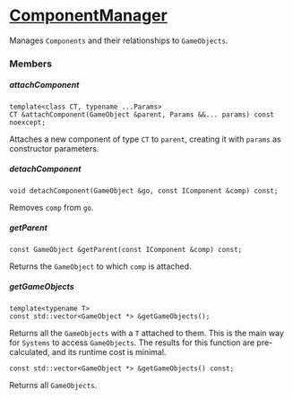 # [ComponentManager](ComponentManager.hpp)

Manages `Components` and their relationships to `GameObjects`.

### Members

##### attachComponent

```
template<class CT, typename ...Params>
CT &attachComponent(GameObject &parent, Params &&... params) const noexcept;
```

Attaches a new component of type `CT` to `parent`, creating it with `params` as constructor parameters.

##### detachComponent

```
void detachComponent(GameObject &go, const IComponent &comp) const;
```
Removes `comp` from `go`.

##### getParent

```
const GameObject &getParent(const IComponent &comp) const;
```
Returns the `GameObject` to which `comp` is attached.

##### getGameObjects

```
template<typename T>
const std::vector<GameObject *> &getGameObjects();
```
Returns all the `GameObjects` with a `T` attached to them. This is the main way for `Systems` to access `GameObjects`. The results for this function are pre-calculated, and its runtime cost is minimal.

```
const std::vector<GameObject *> &getGameObjects() const;
```
Returns all `GameObjects`.

